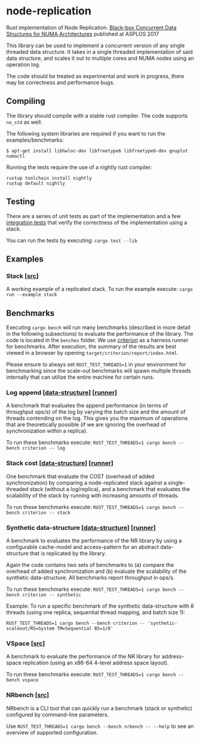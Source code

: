 # node-replication

Rust implementation of Node Replication. [Black-box Concurrent Data Structures
for NUMA Architectures](https://dl.acm.org/citation.cfm?id=3037721) published
at ASPLOS 2017

This library can be used to implement a concurrent version of any single
threaded data structure. It takes in a single threaded implementation of said
data structure, and scales it out to multiple cores and NUMA nodes using an
operation log.

The code should be treated as experimental and work in progress, there may be
correctness and performance bugs.

## Compiling

The library should compile with a stable rust compiler. The code supports
`no_std` as well.

The following system libraries are required if you want to run the
examples/benchmarks:

```
$ apt-get install libhwloc-dev libfreetype6 libfreetype6-dev gnuplot numactl
```

Running the tests require the use of a nightly rust compiler:
```
rustup toolchain install nightly
rustup default nightly
```

## Testing

There are a series of unit tests as part of the implementation and a few
[integration tests](./tests) that verify the correctness of the implementation
using a stack.

You can run the tests by executing: `cargo test --lib`

## Examples

### Stack [[src](examples/stack.rs)]

A working example of a replicated stack.
To run the example execute: `cargo run --example stack`

## Benchmarks

Executing `cargo bench` will run many benchmarks (described in more detail in
the following subsections) to evaluate the performance of the library. The code
is located in the `benches` folder. We use
[criterion](https://crates.io/crates/criterion) as a harness runner for
benchmarks. After execution, the summary of the results are best viewed in a
browser by opening `target/criterion/report/index.html`.

Please ensure to always set `RUST_TEST_THREADS=1` in your environment for
benchmarking since the scale-out benchmarks will spawn multiple threads
internally that can utilize the entire machine for certain runs.

### Log append [[data-structure](benches/nop.rs)] [[runner](benches/criterion.rs)]

A benchmark that evaluates the append performance (in terms of throughput
ops/s) of the log by varying the batch size and the amount of threads
contending on the log. This gives you the maximum of operations that are
theoretically possible (if we are ignoring the overhead of synchronization
within a replica).

To run these benchmarks execute:
`RUST_TEST_THREADS=1 cargo bench --bench criterion -- log`

### Stack cost [[data-structure](benches/stack.rs)] [[runner](benches/criterion.rs)]

One benchmark that evaluate the COST (overhead of added synchronization) by
comparing a node-replicated stack against a single-threaded stack (without a
log/replica), and a benchmark that evaluates the scalability of the stack by
running with increasing amounts of threads.

To run these benchmarks execute:
`RUST_TEST_THREADS=1 cargo bench --bench criterion -- stack`

### Synthetic data-structure [[data-structure](benches/synthetic.rs)] [[runner](benches/criterion.rs)]

A benchmark to evaluates the performance of the NR library by using a
configurable cache-model and access-pattern for an abstract data-structure that
is replicated by the library.

Again the code contains two sets of benchmarks to (a) compare the overhead of
added synchronization and (b) evaluate the scalability of the synthetic
data-structure. All benchmarks report throughput in ops/s.

To run these benchmarks execute:
`RUST_TEST_THREADS=1 cargo bench --bench criterion -- synthetic`

Example: To run a specific benchmark of the synthetic data-structure with 8 threads
(using one replica, sequential thread mapping, and batch size 1):

`RUST_TEST_THREADS=1 cargo bench --bench criterion -- 'synthetic-scaleout/RS=System TM=Sequential BS=1/8'`

### VSpace [[src](benches/vspace.rs)]

A benchmark to evaluate the performance of the NR library for address-space
replication (using an x86-64 4-level address space layout).

To run these benchmarks execute:
`RUST_TEST_THREADS=1 cargo bench --bench vspace`

### NRbench [[src](benches/nrbench.rs)]

NRbench is a CLI tool that can quickly run a benchmark (stack or synthetic)
configured by command-line parameters.

Use `RUST_TEST_THREADS=1 cargo bench --bench nrbench -- --help` to see an
overview of supported configuration.
